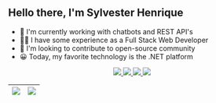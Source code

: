  ## Hello there, I'm Sylvester Henrique
  
- 🤖 I'm currently working with chatbots and REST API's
- 👨‍💻 I have some experience as a Full Stack Web Developer
- 🤝 I'm looking to contribute to open-source community
- 😀 Today, my favorite technology is the .NET platform

<p align="center">
    <a href="https://www.linkedin.com/in/sylvester-henrique">
        <img src="https://img.shields.io/badge/LinkedIn-0a66c2?logo=linkedin&style=for-the-badge"></img>
    </a>
    <a href="https://stackoverflow.com/users/11799053/sylvester-henrique">
        <img src="https://img.shields.io/badge/stackoverflow-383838?logo=stackoverflow&style=for-the-badge"></img>
    </a>
    <a href="https://www.nuget.org/profiles/SylvesterH13">
        <img src="https://img.shields.io/badge/NuGet-004880?logo=nuget&style=for-the-badge"></img>
    </a>
    <a href="https://dev.to/sylvesterh13">
        <img src="https://img.shields.io/badge/dev.to-090909?logo=dev.to&style=for-the-badge&logoColor=white"></img>
    </a>  
<p>

| ![](https://github-readme-stats.vercel.app/api?username=SylvesterH13&show_icons=true&hide_border=true&custom_title=Github%20Stats&theme=github_dark ) | ![](https://github-readme-stats.vercel.app/api/top-langs/?username=SylvesterH13&hide_border=true&layout=compact&hide=C&theme=github_dark  )
| - | - |

